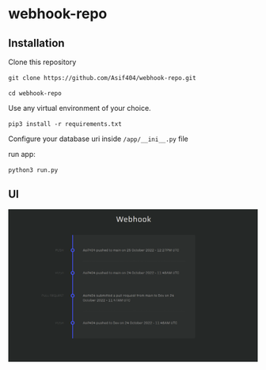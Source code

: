 # webhook-repo

## Installation

Clone this repository

`git clone https://github.com/Asif404/webhook-repo.git` 

`cd webhook-repo`

Use any virtual environment of your choice. 

`pip3 install -r requirements.txt`

Configure your database uri inside `/app/__ini__.py` file 

run app:

`python3 run.py`


## UI 

![alt UI image](app/static/ui.png)
